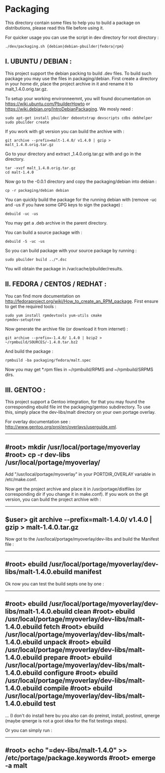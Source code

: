 Packaging
=========

This directory contain some files to help you to build a package on distributions, please read this file before using it.

For quicker usage you can use the script in dev directory for root directory :

	./dev/packaging.sh {debian|debian-pbuilder|fedora|rpm}

I. UBUNTU / DEBIAN :
--------------------

This project support the debian packing to build .dev files. To build such package you may use the files in packaging/debian.
First create a directory in your home dir, place the project archive in it and rename it to malt_1.4.0.orig.tar.gz.

To setup your working environneemnt, you will found documentation on 
https://wiki.ubuntu.com/PbuilderHowto or https://wiki.debian.org/IntroDebianPackaging. We mosly need :

	sudo apt-get install pbuilder debootstrap devscripts cdbs debhelper
	sudo pbuilder create

If you work with git version you can build the archive with :

	git archive --prefix=malt-1.4.0/ v1.4.0 | gzip > malt_1.4.0.orig.tar.gz

Go to your directory and extract _1.4.0.orig.tar.gz with and go in the directory.

	tar -xvzf malt_1.4.0.orig.tar.gz
	cd malt-1.4.0

Now go to the -0.0.1 directory and copy the packaging/debian into debian :

	cp -r packaging/debian debian

You can quickly build the package for the running debian with (remove -uc and -us if you have some GPG keys to sign the package) :

	debuild -uc -us

You may get a .deb archive in the parent directory.

You can build a source package with :

	debuild -S -uc -us

So you can build package with your source package by running :

	sudo pbuilder build ../*.dsc

You will obtain the package in /var/cache/pbuilder/results.



II. FEDORA / CENTOS / REDHAT :
------------------------------

You can find more documentation on http://fedoraproject.org/wiki/How_to_create_an_RPM_package.
First ensure to get the required tools :

	sudo yum install rpmdevtools yum-utils cmake 
	rpmdev-setuptree

Now generate the archive file (or download it from internet) :

	git archive --prefix=-1.4.0/ 1.4.0 | bzip2 > ~/rpmbuild/SOURCES/-1.4.0.tar.bz2

And build the package :

	rpmbuild -ba packaging/fedora/malt.spec

Now you may get *.rpm files in ~/rpmbuild/RPMS and ~/rpmbuild/SRPMS dirs.

III. GENTOO :
-------------

This project support a Gentoo integration, for that you may found the corresponding ebuild file int the packaging/gentoo 
subdirectory. To use this, simply place the dev-libs/malt directory on your own portage overlay.

For overlay documentation see : http://www.gentoo.org/proj/en/overlays/userguide.xml.

--------------------------------------------------------------------
#root> mkdir /usr/local/portage/myoverlay
#root> cp -r dev-libs /usr/local/portage/myoverlay/
--------------------------------------------------------------------

Add "/usr/local/portage/myoverlay" in your PORTDIR_OVERLAY variable in /etc/make.conf.

Now get the project archive and place it in /usr/portage/distfiles (or corresponding dir if you change it in make.conf). If 
you work on the git version, you can build the project archive with :

--------------------------------------------------------------------
$user> git archive --prefix=malt-1.4.0/ v1.4.0 | gzip > malt-1.4.0.tar.gz
--------------------------------------------------------------------

Now got to the /usr/local/portage/myoverlay/dev-libs and build the Manifest file :

--------------------------------------------------------------------
#root> ebuild /usr/local/portage/myoverlay/dev-libs/malt-1.4.0.ebuild manifest
--------------------------------------------------------------------

Ok now you can test the build septs one by one :

--------------------------------------------------------------------
#root> ebuild /usr/local/portage/myoverlay/dev-libs/malt-1.4.0.ebuild clean
#root> ebuild /usr/local/portage/myoverlay/dev-libs/malt-1.4.0.ebuild fetch
#root> ebuild /usr/local/portage/myoverlay/dev-libs/malt-1.4.0.ebuild unpack
#root> ebuild /usr/local/portage/myoverlay/dev-libs/malt-1.4.0.ebuild prepare
#root> ebuild /usr/local/portage/myoverlay/dev-libs/malt-1.4.0.ebuild configure
#root> ebuild /usr/local/portage/myoverlay/dev-libs/malt-1.4.0.ebuild compile
#root> ebuild /usr/local/portage/myoverlay/dev-libs/malt-1.4.0.ebuild test
--------------------------------------------------------------------

... (I don't do install here bu you also can do preinst, install, postinst, qmerge (maybe qmerge is not a goot idea for the 
fist testings steps).

Or you can simply run :

--------------------------------------------------------------------
#root> echo "=dev-libs/malt-1.4.0" >> /etc/portage/package.keywords
#root> emerge -a malt
--------------------------------------------------------------------
